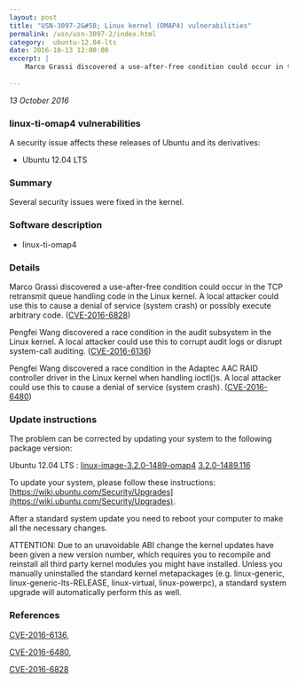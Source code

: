 ```yaml
---
layout: post
title: "USN-3097-2&#58; Linux kernel (OMAP4) vulnerabilities"
permalink: /usn/usn-3097-2/index.html
category:  ubuntu-12.04-lts
date: 2016-10-13 12:00:00
excerpt: |
    Marco Grassi discovered a use-after-free condition could occur in the TCP retransmit queue handling code in the Linux kernel. A local attacker could use this to cause a denial of service (system crash) or possibly execute arbitrary code. ([CVE-2016-6828](http://people.ubuntu.com/~ubuntu-security/cve/CVE-2016-6828))
    
--- 
```

 
 

*13 October 2016*

### linux-ti-omap4 vulnerabilities

A security issue affects these releases of Ubuntu and its derivatives:

* Ubuntu 12.04 LTS

### Summary

Several security issues were fixed in the kernel. 

### Software description

* linux-ti-omap4 

### Details

Marco Grassi discovered a use-after-free condition could occur in the TCP retransmit queue handling code in the Linux kernel. A local attacker could use this to cause a denial of service (system crash) or possibly execute arbitrary code. ([CVE-2016-6828](http://people.ubuntu.com/~ubuntu-security/cve/CVE-2016-6828))

Pengfei Wang discovered a race condition in the audit subsystem in the Linux kernel. A local attacker could use this to corrupt audit logs or disrupt system-call auditing. ([CVE-2016-6136](http://people.ubuntu.com/~ubuntu-security/cve/CVE-2016-6136))

Pengfei Wang discovered a race condition in the Adaptec AAC RAID controller driver in the Linux kernel when handling ioctl()s. A local attacker could use this to cause a denial of service (system crash). ([CVE-2016-6480](http://people.ubuntu.com/~ubuntu-security/cve/CVE-2016-6480)) 

### Update instructions

The problem can be corrected by updating your system to the following package version:

Ubuntu 12.04 LTS
 : [linux-image-3.2.0-1489-omap4](https://launchpad.net/ubuntu/+source/linux-ti-omap4) <span> [3.2.0-1489.116](https://launchpad.net/ubuntu/+source/linux-ti-omap4/3.2.0-1489.116) </span> 

To update your system, please follow these instructions: [https://wiki.ubuntu.com/Security/Upgrades](https://wiki.ubuntu.com/Security/Upgrades).

After a standard system update you need to reboot your computer to make all the necessary changes.

ATTENTION: Due to an unavoidable ABI change the kernel updates have been given a new version number, which requires you to recompile and reinstall all third party kernel modules you might have installed. Unless you manually uninstalled the standard kernel metapackages (e.g. linux-generic, linux-generic-lts-RELEASE, linux-virtual, linux-powerpc), a standard system upgrade will automatically perform this as well. 

### References

 
 [CVE-2016-6136](http://people.ubuntu.com/~ubuntu-security/cve/CVE-2016-6136), 

 [CVE-2016-6480](http://people.ubuntu.com/~ubuntu-security/cve/CVE-2016-6480), 

 [CVE-2016-6828](http://people.ubuntu.com/~ubuntu-security/cve/CVE-2016-6828)
 

